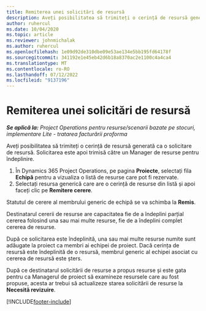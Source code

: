 ```yaml
---
title: Remiterea unei solicitări de resursă
description: Aveți posibilitatea să trimiteți o cerință de resursă generată ca o solicitare de resursă. Solicitarea este apoi trimisă către un Manager de resurse pentru îndeplinire.
author: ruhercul
ms.date: 10/04/2020
ms.topic: article
ms.reviewer: johnmichalak
ms.author: ruhercul
ms.openlocfilehash: 1e09d92de310dbe09e53ae134e5bb195fd64178f
ms.sourcegitcommit: 341192e1e45eb42d6b18a8370ac2e1100c4a4ca4
ms.translationtype: MT
ms.contentlocale: ro-RO
ms.lasthandoff: 07/12/2022
ms.locfileid: "9137196"
---
```

# <a name="submit-a-resource-request"></a>Remiterea unei solicitări de resursă

_**Se aplică la:** Project Operations pentru resurse/scenarii bazate pe stocuri, implementare Lite - tratarea facturării proforma_

Aveți posibilitatea să trimiteți o cerință de resursă generată ca o solicitare de resursă. Solicitarea este apoi trimisă către un Manager de resurse pentru îndeplinire.

1. În Dynamics 365 Project Operations, pe pagina **Proiecte**, selectați fila **Echipă** pentru a vizualiza o listă de resurse care pot fi rezervate. 
2. Selectați resursa generică care are o cerință de resurse din listă și apoi faceți clic pe **Remitere cerere**.

Statutul de cerere al membrului generic de echipă se va schimba la **Remis**.

Destinatarul cererii de resurse are capacitatea fie de a îndeplini parțial cererea folosind una sau mai multe resurse, fie de a îndeplini complet cererea de resurse.

După ce solicitarea este îndeplinită, una sau mai multe resurse numite sunt adăugate la proiect ca membri ai echipei de proiect. Dacă cerința de resursă este îndeplinită de o resursă, membrul generic al echipei asociat cu cererea de resursă este șters. 

După ce destinatarul solicitării de resurse a propus resurse și este gata pentru ca Managerul de proiect să examineze resursele care au fost propuse, acesta ar trebui să actualizeze starea solicitării de resurse la **Necesită revizuire**.


[!INCLUDE[footer-include](../includes/footer-banner.md)]
